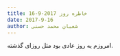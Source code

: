 ```yaml
---
title: خاطره روز 2017-9-16
date: 2017-9-16
author: شعبان محمد حسنی
---
```


امروزم یه روز عادی بود مثل روزای گذشته.